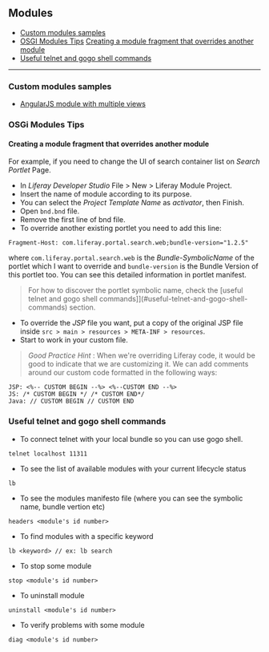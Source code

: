## Modules

* [Custom modules samples](#custom-modules-samples)
* [OSGI Modules Tips](#osgi-modules-tips)
    [Creating a module fragment that overrides another module](#creating-a-module-fragment-that-overrides-another-module)
* [Useful telnet and gogo shell commands](#useful-telnet-and-goog-shell-commands)

---

### Custom modules samples

* [AngularJS module with multiple views](https://github.com/rafoli/liferay-gs/tree/master/modules/liferay-bundle-angular-example-multiple-views-web)

### OSGi Modules Tips

#### Creating a module fragment that overrides another module

For example, if you need to change the UI of search container list on *Search Portlet* Page.

* In _Liferay Developer Studio_ File > New > Liferay Module Project.
* Insert the name of module according to its purpose.
* You can select the _Project Template Name_ as *activator*, then Finish.
* Open `bnd.bnd` file.
* Remove the first line of bnd file.
* To override another existing portlet you need to add this line:

```
Fragment-Host: com.liferay.portal.search.web;bundle-version="1.2.5"
```
where `com.liferay.portal.search.web` is the _Bundle-SymbolicName_ of the portlet which I want to override and `bundle-version` is the Bundle Version of this portlet too. You can see this detailed information in portlet manifest.

> For how to discover the portlet symbolic name, check the [useful telnet and gogo shell commands]](#useful-telnet-and-gogo-shell-commands) section.

* To override the _JSP_ file you want, put a copy of the original JSP file inside `src > main > resources > META-INF > resources`.
* Start to work in your custom file.

> *Good Practice Hint* : When we're overriding Liferay code, it would be good to indicate that we are customizing it. We can add comments around our custom code formatted in the following ways:

```
JSP: <%-- CUSTOM BEGIN --%> <%--CUSTOM END --%>
JS: /* CUSTOM BEGIN */ /* CUSTOM END*/
Java: // CUSTOM BEGIN // CUSTOM END
```

### Useful telnet and gogo shell commands

* To connect telnet with your local bundle so you can use gogo shell.

```script
telnet localhost 11311
```

* To see the list of available modules with your current lifecycle status

```script
lb
```

* To see the modules manifesto file (where you can see the symbolic name, bundle vertion etc)

```script
headers <module's id number>
```

* To find modules with a specific keyword

```script
lb <keyword> // ex: lb search
```

* To stop some module

```script
stop <module's id number>
```

* To uninstall module

```script
uninstall <module's id number>
```

* To verify problems with some module

```script
diag <module's id number>
```
